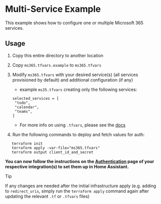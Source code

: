 # Multi-Service Example

This example shows how to configure one or multiple Microsoft 365 services.

## Usage

1. Copy this entire directory to another location
2. Copy `ms365.tfvars.example` to `ms365.tfvars`
3. Modify `ms365.tfvars` with your desired service(s) (all services provisioned by default) and additional configuration (if any)
   * example `ms35.tfvars` creating only the following services:

   ```hcl
   selected_services = [
    "todo",
    "calendar",
    "teams",
   ]
   ```

   * For more info on using `.tfvars`, please see the [docs](https://registry.terraform.io/providers/terraform-redhat/rhcs/latest/docs/guides/terraform-vars#example-terraform-tfvars)
4. Run the following commands to deploy and fetch values for auth:

```shell
   terraform init
   terraform apply -var-file="ms365.tfvars"
   terraform output client_id_and_secret
```

**You can now follow the instructions on the [Authentication](https://rogerselwyn.github.io/MS365-ToDo/authentication.html) page of your respective integration(s) to set them up in Home Assistant.**
> [!TIP]
> If any changes are needed after the initial infrastructure apply (e.g. adding to `redirect_uris`, simply run the `terraform apply` command again after updating the relevant `.tf` or `.tfvars` files)
